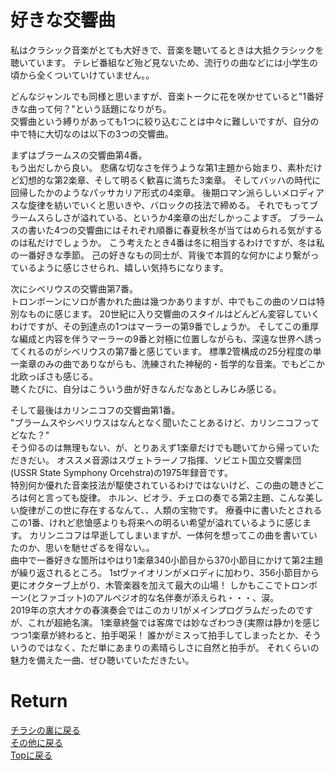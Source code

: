 # 好きな交響曲

私はクラシック音楽がとても大好きで、音楽を聴いてるときは大抵クラシックを聴いています。
テレビ番組など殆ど見ないため、流行りの曲などには小学生の頃から全くついていけていません。。<br>

どんなジャンルでも同様と思いますが、音楽トークに花を咲かせていると"1番好きな曲って何？"という話題になりがち。<br>
交響曲という縛りがあっても1つに絞り込むことは中々に難しいですが、自分の中で特に大切なのは以下の3つの交響曲。

まずはブラームスの交響曲第4番。<br>
もう出だしから良い。
悲痛な切なさを伴うような第1主題から始まり、素朴だけど幻想的な第2楽章、そして明るく歓喜に満ちた3楽章。
そしてバッハの時代に回帰したかのようなパッサカリア形式の4楽章。
後期ロマン派らしいメロディアスな旋律を紡いでいくと思いきや、バロックの技法で締める。
それでもってブラームスらしさが溢れている、というか4楽章の出だしかっこよすぎ。
ブラームスの書いた4つの交響曲にはそれぞれ順番に春夏秋冬が当てはめられる気がするのは私だけでしょうか。
こう考えたとき4番は冬に相当するわけですが、冬は私の一番好きな季節。
己の好きなもの同士が、背後で本質的な何かにより繋がっているように感じさせられ、嬉しい気持ちになります。


次にシベリウスの交響曲第7番。<br>
トロンボーンにソロが書かれた曲は幾つかありますが、中でもこの曲のソロは特別なものに感じます。
20世紀に入り交響曲のスタイルはどんどん変容していくわけですが、その到達点の1つはマーラーの第9番でしょうか。
そしてこの重厚な編成と内容を伴うマーラーの9番と対極に位置しながらも、深遠な世界へ誘ってくれるのがシベリウスの第7番と感じています。
標準2管構成の25分程度の単一楽章のみの曲でありながらも、洗練された神秘的・哲学的な音楽。でもどこか北欧っぽさも感じる。<br>
聴くたびに、自分はこういう曲が好きなんだなあとしみじみ感じる。


そして最後はカリンニコフの交響曲第1番。<br>
"ブラームスやシベリウスはなんとなく聞いたことあるけど、カリンニコフってどなた？"<br>
そう仰るのは無理もない、が、とりあえず1楽章だけでも聴いてから帰っていただきだい。
オススメ音源はスヴェトラーノフ指揮、ソビエト国立交響楽団(USSR State Symphony Orcehstra)の1975年録音です。<br>
特別何か優れた音楽技法が駆使されているわけではないけど、この曲の聴きどころは何と言っても旋律。
ホルン、ビオラ、チェロの奏でる第2主題、こんな美しい旋律がこの世に存在するなんて、、人類の宝物です。
療養中に書いたとされるこの1番、けれど悲愴感よりも将来への明るい希望が溢れているように感じます。
カリンニコフは早逝してしまいますが、一体何を想ってこの曲を書いていたのか、思いを馳せざるを得ない。。<br>
曲中で一番好きな箇所はやはり1楽章340小節目から370小節目にかけて第2主題が繰り返されるところ。
1stヴァイオリンがメロディに加わり、356小節目から更にオクターブ上がり、木管楽器を加えて最大の山場！
しかもここでトロンボーン(とファゴット)のアルペジオ的な名伴奏が添えられ・・・、涙。<br>
2019年の京大オケの春演奏会ではこのカリ1がメインプログラムだったのですが、これが超絶名演。
1楽章終盤では客席では妙なざわつき(実際は静か)を感じつつ1楽章が終わると、拍手喝采！
誰かがミスって拍手してしまったとか、そういうのではなく、ただ単にあまりの素晴らしさに自然と拍手が。
それくらいの魅力を備えた一曲、ぜひ聴いていただきたい。





# Return
[チラシの裏に戻る](./zakki.md)<br>
[その他に戻る](../others.md)<br>
[Topに戻る](https://motoyashinozaki.github.io/minidora/)